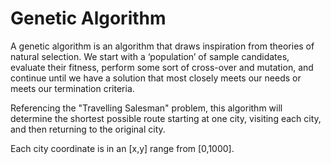 # Genetic Algorithm

A genetic algorithm is an algorithm that draws inspiration from theories of natural selection. We
start with a ‘population’ of sample candidates, evaluate their fitness, perform some sort of cross-over and
mutation, and continue until we have a solution that most closely meets our needs or meets our termination criteria.

Referencing the "Travelling Salesman" problem, this algorithm will determine the shortest possible route starting
at one city, visiting each city, and then returning to the original city.

Each city coordinate is in an [x,y] range from [0,1000].
